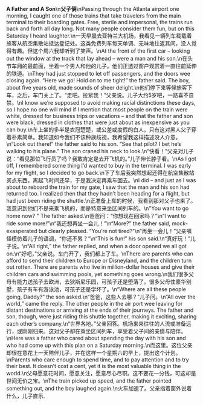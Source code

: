 **A Father and A Son**\n**父子俩**\nPassing through the Atlanta airport one morning, I caught one of those trains that take travelers from the main terminal to their boarding gates. Free, sterile and impersonal, the trains run back and forth all day long. Not many people consider them fun, but on this Saturday I heard laughter.\n一天早晨去亚特兰大机场，我看见一辆列车载载着旅客从航空集散站抵达登记处。这类免费列车每天单调、无味地往返其间，没人觉得有趣。但这个周六我却听到了笑声。\nAt the front of the first car – looking out the window at the track that lay ahead – were a man and his son.\n在头节车厢的最前面，坐着一个男人和他的儿子。他们正透过窗户观赏着一直往前延伸的铁道。\nThey had just stopped to let off passengers, and the doors wee closing again. “Here we go! Hold on to me tight!” the father said. The boy, about five years old, made sounds of sheer delight.\n他们停下来等候旅客下车，之后，车门关上了。“走吧。拉紧我！”父亲说。儿子大约5岁吧，一路喜不自禁。\nI know we’re supposed to avoid making racial distinctions these days, so I hope no one will mind if I mention that most people on the train were white, dressed for business trips or vacations – and that the father and son were black, dressed in clothes that were just about as inexpensive as you can buy.\n车上坐的多半是衣冠楚楚，或公差或度假的白人，只有这对黑人父子穿着朴素简单。我知道如今我们不该种族歧视，我希望我这样描述没人介意。\n“Look out there!” the father said to his son. “See that pilot? I bet he’s walking to his plane.” The son craned his neck to look.\n“快看！”父亲对儿子说：“看见那位飞行员了吗？我敢肯定是去开飞机的。”儿子伸长脖子看。\nAs I got off, I remembered some thing I’d wanted to buy in the terminal. I was early for my flight, so I decided to go back.\n下了车后我突然想起还得在航空集散站买点东西。离起飞时间还早，于是我决定再乘车回去。\nI did – and just as I was about to reboard the train for my gate, I saw that the man and his son had returned too. I realized then that they hadn’t been heading for a flight, but had just been riding the shuttle.\n正准备上车的时候，我看到那对父子也来了。我意识到他们不是来乘飞机的，而是特意来坐区间列车的。\n"You want to go home now? " The father asked.\n爸爸问：“你想现在回家吗？”\n“I want to ride some more!”\n“我还想再坐一会儿！”\n“More?” the father said, mock-exasperated but clearly pleased. “You’re not tired?”\n“再坐一会儿！”父亲嗔怪模仿着儿子的语调，“你还不累？”\n“This is fun!” his son said.\n“真好玩！”儿子说。\n“All right,” the father replied, and when a door opened we all got on.\n“好吧，”父亲说。车门开了，我们都上了车。\nThere are parents who can afford to send their children to Europe or Disneyland, and the children turn out rotten. There are parents who live in million-dollar houses and give their children cars and swimming pools, yet something goes wrong.\n我们很多父母有能力送孩子去欧洲，去狄斯尼乐园，可孩子还是堕落了。很多父母住豪华别墅，孩子有车有游泳池，可孩子还是学坏了。\n“Where are all these people going, Daddy?” the son asked.\n“爸爸，这些人去哪？”儿子问。\n“All over the world,” came the reply. The other people in the air port wee leaving for distant destinations or arriving at the ends of their journeys. The father and son, though, were just riding this shuttle together, making it exciting, sharing each other’s company.\n“世界各地。”父亲回答。机场来来往往的人流或准备远行，或刚刚归来。这对父子却在乘坐区间列车，享受着父子间的亲情与陪伴。\nHere was a father who cared about spending the day with his son and who had come up with this plan on a Saturday morning.\n而这里。这位父亲却很在意花上一天陪伴儿子，并在这样一个星期六的早上，提出这个计划。\nParents who care enough to spend time, and to pay attention and to try their best. It doesn’t cost a cent, yet it is the most valuable thing in the world.\n父母愿意花时间，愿意关注，愿意尽心尽职。这不要花一分钱，可这却是世间无价之宝。\nThe train picked up speed, and the father pointed something out, and the boy laughed again.\n火车加速了。父亲指着窗外说着什么，儿子直乐.
        